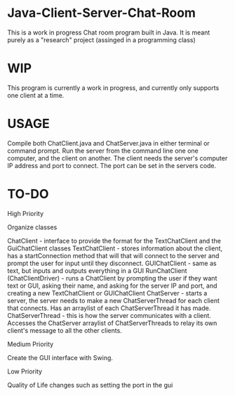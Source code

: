 # Java-Client-Server-Chat-Room

This is a work in progress Chat room program built in Java.
It is meant purely as a "research" project (assinged in a programming class)

WIP
===========
This program is currently a work in progress, and currently only supports one client at a time.

USAGE
===========
Compile both ChatClient.java and ChatServer.java in either terminal or command prompt. 
Run the server from the command line one one computer, and the client on another. 
The client needs the server's computer IP address and port to connect. 
The port can be set in the servers code.

TO-DO
===========
High Priority

Organize classes

ChatClient - interface to provide the format for the TextChatClient and the GuiChatClient classes
TextChatClient - stores information about the client, has a startConnection method that will that will connect to the server and prompt the user for input until they disconnect.
GUIChatClient - same as text, but inputs and outputs everything in a GUI
RunChatClient (ChatClientDriver) - runs a ChatClient by prompting the user if they want text or GUI, asking their name, and asking for the server IP and port, and creating a new TextChatClient or GUIChatClient
ChatServer - starts a server, the server needs to make a new ChatServerThread for each client that connects. Has an arraylist of each ChatServerThread it has made.
ChatServerThread - this is how the server communicates with a client. Accesses the ChatServer arraylist of ChatServerThreads to relay its own client's message to all the other clients.

Medium Priority

Create the GUI interface with Swing.

Low Priority

Quality of Life changes such as setting the port in the gui
